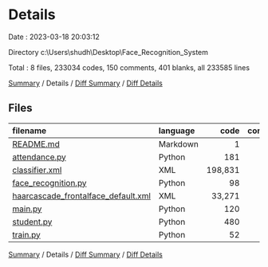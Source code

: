 # Details

Date : 2023-03-18 20:03:12

Directory c:\\Users\\shudh\\Desktop\\Face_Recognition_System

Total : 8 files,  233034 codes, 150 comments, 401 blanks, all 233585 lines

[Summary](results.md) / Details / [Diff Summary](diff.md) / [Diff Details](diff-details.md)

## Files
| filename | language | code | comment | blank | total |
| :--- | :--- | ---: | ---: | ---: | ---: |
| [README.md](/README.md) | Markdown | 1 | 0 | 0 | 1 |
| [attendance.py](/attendance.py) | Python | 181 | 32 | 87 | 300 |
| [classifier.xml](/classifier.xml) | XML | 198,831 | 0 | 1 | 198,832 |
| [face_recognition.py](/face_recognition.py) | Python | 98 | 6 | 51 | 155 |
| [haarcascade_frontalface_default.xml](/haarcascade_frontalface_default.xml) | XML | 33,271 | 43 | 1 | 33,315 |
| [main.py](/main.py) | Python | 120 | 14 | 73 | 207 |
| [student.py](/student.py) | Python | 480 | 50 | 162 | 692 |
| [train.py](/train.py) | Python | 52 | 5 | 26 | 83 |

[Summary](results.md) / Details / [Diff Summary](diff.md) / [Diff Details](diff-details.md)